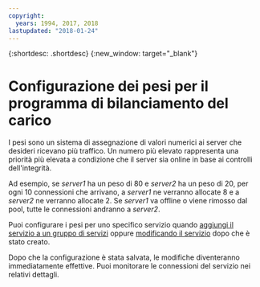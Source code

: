 ```yaml
---
copyright:
  years: 1994, 2017, 2018
lastupdated: "2018-01-24"
---
```


{:shortdesc: .shortdesc}
{:new_window: target="_blank"}

# Configurazione dei pesi per il programma di bilanciamento del carico

I pesi sono un sistema di assegnazione di valori numerici ai server che desideri ricevano più traffico. Un numero più elevato rappresenta una priorità più elevata a condizione che il server sia online in base ai controlli dell'integrità.   

Ad esempio, se _server1_ ha un peso di 80 e _server2_ ha un peso di 20, per ogni 10 connessioni che arrivano, a _server1_ ne verranno allocate 8 e a _server2_ ne verranno allocate 2. Se _server1_ va offline o viene rimosso dal pool, tutte le connessioni andranno a _server2_.

Puoi configurare i pesi per uno specifico servizio quando [aggiungi il servizio a un gruppo di servizi](add-service-service-group.html) oppure [modificando il servizio](edit-service-load-balancer.html) dopo che è stato creato.

Dopo che la configurazione è stata salvata, le modifiche diventeranno immediatamente effettive. Puoi monitorare le connessioni del servizio nei relativi dettagli.
